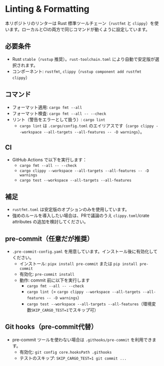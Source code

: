 # Linting & Formatting

本リポジトリのリンターは Rust 標準ツールチェーン（`rustfmt` と `clippy`）を使います。ローカルとCIの両方で同じコマンドが動くように設定しています。

## 必要条件
- Rust `stable`（`rustup` 推奨）。`rust-toolchain.toml` により自動で安定版が選択されます。
- コンポーネント: `rustfmt`, `clippy`（`rustup component add rustfmt clippy`）

## コマンド
- フォーマット適用: `cargo fmt --all`
- フォーマット検査: `cargo fmt --all -- --check`
- リント（警告をエラーとして扱う）: `cargo lint`
  - `cargo lint` は `.cargo/config.toml` のエイリアスです（`cargo clippy --workspace --all-targets --all-features -- -D warnings`）。

## CI
- GitHub Actions で以下を実行します：
  - `cargo fmt --all -- --check`
  - `cargo clippy --workspace --all-targets --all-features -- -D warnings`
  - `cargo test --workspace --all-targets --all-features`

## 補足
- `rustfmt.toml` は安定版のオプションのみを使用しています。
- 強めのルールを導入したい場合は、PRで議論のうえ `clippy.toml`/crate attributes の追加を検討してください。

## pre-commit（任意だが推奨）
- `.pre-commit-config.yaml` を用意しています。インストール後に有効化してください。
  - インストール: `pipx install pre-commit` または `pip install pre-commit`
  - 有効化: `pre-commit install`
  - 動作: commit 前に以下を実行します
    - `cargo fmt --all -- --check`
    - `cargo lint`（= `cargo clippy --workspace --all-targets --all-features -- -D warnings`）
    - `cargo test --workspace --all-targets --all-features`（環境変数`SKIP_CARGO_TEST=1`でスキップ可）

## Git hooks（pre-commit代替）
- pre-commit ツールを使わない場合は `.githooks/pre-commit` を利用できます。
  - 有効化: `git config core.hooksPath .githooks`
  - テストのスキップ: `SKIP_CARGO_TEST=1 git commit ...`
